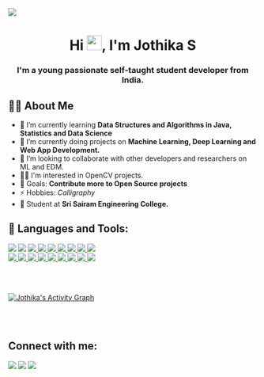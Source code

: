 <img src="https://img.icons8.com/ios/58/000000/external-programmer-female-profession-vitaliy-gorbachev-flat-vitaly-gorbachev.png"/>
<h1 align="center">Hi <img src="https://raw.githubusercontent.com/MartinHeinz/MartinHeinz/master/wave.gif" width="30px">, I'm Jothika S</h1>
<h3 align="center">I'm a young passionate self-taught student developer from India.</h3>

## 🙋‍♂️ About Me
- 🌱 I’m currently learning **Data Structures and Algorithms in Java, Statistics and Data Science**
- 🌱 I’m currently doing projects on **Machine Learning, Deep Learning and Web App Development.**
- 👯 I’m looking to collaborate with other developers and researchers on ML and EDM.
- 👨‍💻 I'm interested in OpenCV projects.
- 🥅 Goals: **Contribute more to Open Source projects**
- ⚡ Hobbies: *Calligraphy*
- 🌱 Student at **Sri Sairam Engineering College.**


## 🚀 Languages and Tools:

<p align="left"> 
    <img src="https://img.icons8.com/color/48/000000/html-5.png"/> </a> 
    <img src="https://img.icons8.com/color/48/000000/css3.png"/> </a> 
    <a href="https://developer.mozilla.org/en-US/docs/Web/JavaScript" target="_blank"> <img src="https://img.icons8.com/color/48/000000/javascript.png"/> </a> 
    <a href="https://www.java.com" target="_blank"> <img src="https://img.icons8.com/color/48/000000/java-coffee-cup-logo.png"/> </a>
    <a href="https://getbootstrap.com" target="_blank"> <img src="https://img.icons8.com/color/48/000000/bootstrap.png"/> </a> 
    <a href="https://www.python.org" target="_blank"> <img src="https://img.icons8.com/color/48/000000/python.png"/> </a> 
    <a href="https://git-scm.com/" target="_blank"> <img src="https://img.icons8.com/color/48/000000/git.png"/> </a> 
    <a href="https://www.djangoproject.com/" target="_blank"><img src="https://img.icons8.com/color/48/000000/django.png"/>
    <img src="https://img.icons8.com/color/48/000000/c-plus-plus-logo.png"/>
    </br>
    <img src="https://img.icons8.com/color/48/000000/c-programming.png"/>
    <img src="https://img.icons8.com/fluent/48/000000/visual-studio-code-2019.png"/>
    <img src="https://img.icons8.com/fluent/48/26e07f/android-os.png"/>
    <img src="https://img.icons8.com/color/48/php.png"/>
    <img src="https://img.icons8.com/color/48/000000/sql.png"/>
    <a href="https://www.figma.com/" target="_blank"><img src="https://img.icons8.com/color/48/000000/figma--v1.png"/>
    <img src="https://img.icons8.com/ios-filled/50/000000/jquery.png"/>
    <img src="https://img.icons8.com/color/48/000000/adobe-photoshop--v1.png"/>
    <img src="https://img.icons8.com/color/48/000000/tensorflow.png"/>
    
    
</p>
    
    
<br/>
<br/>

<img alt="Jothika's Activity Graph" src="https://activity-graph.herokuapp.com/graph?username=Jothika58&bg_color=0d0d0d&color=1ab749&line=4e73ca&point=bfbfbf&area=true&hide_border=true" /></a>


<br/>
<br/>

## Connect with me:
<p align="left">

<a href = "https://www.linkedin.com/in/jothikas14//"><img src="https://img.icons8.com/fluent/48/000000/linkedin.png"/></a>
<a href = "https://twitter.com/JothikaS14?s=09"><img src="https://img.icons8.com/fluent/48/000000/twitter.png"/></a>
<a href = "https://www.instagram.com/d_a_z_z_l_e_d._.sweetie/"><img src="https://img.icons8.com/fluent/48/000000/instagram-new.png"/></a>

</p>
